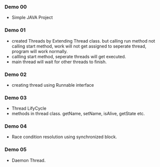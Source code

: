 ### Demo 00
- Simple JAVA Project

### Demo 01
- created Threads by Extending Thread class. but calling run method not calling start method, work will not get assigned to seperate thread, program will work normally.
- callling start method, seperate threads will get executed.
- main thread will wait for other threads to finish.

### Demo 02
- creating thread using Runnable interface

### Demo 03
- Thread LifyCycle
- methods in thread class. getName, setName, isAlive, getState etc.

### Demo 04
- Race condition resolution using synchronized block.

### Demo 05
- Daemon Thread.